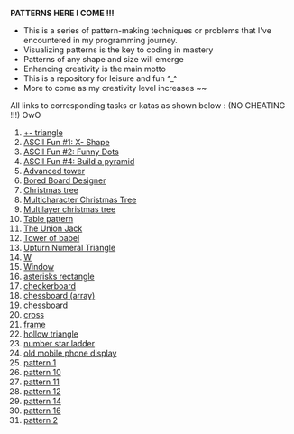 **PATTERNS HERE I COME !!!**

* This is a series of pattern-making techniques or problems that I've encountered in my programming journey. 
* Visualizing patterns is the key to coding in mastery
* Patterns of any shape and size will emerge
* Enhancing creativity is the main motto
* This is a repository for leisure and fun ^_^
* More to come as my creativity level increases ~~

All links to corresponding tasks or katas as shown below : (NO CHEATING !!!) OwO

1. [+- triangle](https://www.codewars.com/kata/592e3b99166edbd005000065)
1. [ASCII Fun #1: X- Shape](https://www.codewars.com/kata/5906436806d25f846400009b)
1. [ASCII Fun #2: Funny Dots](https://www.codewars.com/kata/59098c39d8d24d12b6000020)
1. [ASCII Fun #4: Build a pyramid](https://www.codewars.com/kata/594a5d8f704e4d5561000019)
1. [Advanced tower](https://www.codewars.com/kata/57675f3dedc6f728ee000256)
1. [Bored Board Designer](https://www.codewars.com/kata/59f9b7ab8ba914d68200011e/javascript)
1. [Christmas tree](https://www.codewars.com/kata/52755006cc238fcae70000ed)
1. [Multicharacter Christmas Tree](https://www.codewars.com/kata/5a405ba4e1ce0e1d7800012e)
1. [Multilayer christmas tree](https://www.codewars.com/kata/56c30eaef85696bf35000ccf)
1. [Table pattern](https://www.codewars.com/kata/5827e2efc983ca6f230000e0)
1. [The Union Jack](https://www.codewars.com/kata/5620281f0eeee479cd000020)
1. [Tower of babel](https://www.codewars.com/kata/5722cc50785220ac8b00129b)
1. [Upturn Numeral Triangle](https://www.codewars.com/kata/564f3d49a06556d27c000077)
1. [W]()
1. [Window](https://www.codewars.com/kata/59c03f175fb13337df00002e)
1. [asterisks rectangle]()
1. [checkerboard](https://www.codewars.com/kata/53dc08fa8a0c93229400023b)
1. [chessboard (array)](https://www.codewars.com/kata/56242b89689c35449b000059)
1. [chessboard](https://www.codewars.com/kata/581c894633b9fe465d0000a6)
1. [cross](https://www.codewars.com/kata/5a036ecb2b651d696f00007c)
1. [frame](https://www.codewars.com/kata/5672f4e3404d0609ec00000a)
1. [hollow triangle](https://www.codewars.com/kata/57819b700a8eb2d6b00002ab)
1. [number star ladder](https://www.codewars.com/kata/5631213916d70a0979000066)
1. [old mobile phone display](https://www.codewars.com/kata/584e8bba044a15d3ed00016c)
1. [pattern 1](https://www.codewars.com/kata/5572f7c346eb58ae9c000047)
1. [pattern 10](https://www.codewars.com/kata/5581a7651185fe13190000ee)
1. [pattern 11](https://www.codewars.com/kata/5589ad588ee1db3f5e00005a)
1. [pattern 12](https://www.codewars.com/kata/558ac25e552b51dbc60000c3)
1. [pattern 14](https://www.codewars.com/kata/559379505c859be5a9000034)
1. [pattern 16](https://www.codewars.com/kata/55ae997d1c40a199e6000018)
1. [pattern 2](https://www.codewars.com/kata/55733d3ef7c43f8b0700007c)
